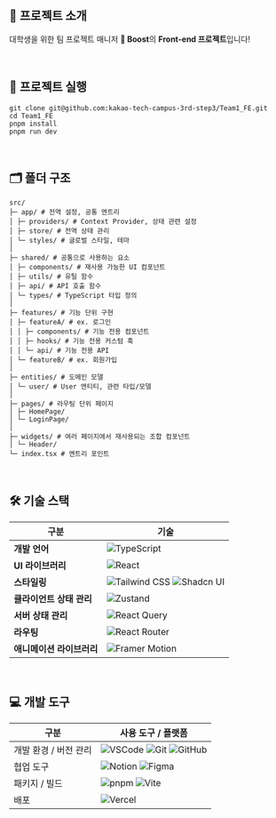## 🙌 프로젝트 소개

대학생을 위한 팀 프로젝트 매니저 **🚀 Boost**의 **Front-end 프로젝트**입니다!

<br/>

## 🔧 프로젝트 실행

```
git clone git@github.com:kakao-tech-campus-3rd-step3/Team1_FE.git
cd Team1_FE
pnpm install
pnpm run dev
```

<br/>

## 🗂️ 폴더 구조

```
src/
├─ app/ # 전역 설정, 공통 엔트리
│ ├─ providers/ # Context Provider, 상태 관련 설정
│ ├─ store/ # 전역 상태 관리
│ └─ styles/ # 글로벌 스타일, 테마
│
├─ shared/ # 공통으로 사용하는 요소
│ ├─ components/ # 재사용 가능한 UI 컴포넌트
│ ├─ utils/ # 유틸 함수
│ ├─ api/ # API 호출 함수
│ └─ types/ # TypeScript 타입 정의
│
├─ features/ # 기능 단위 구현
│ ├─ featureA/ # ex. 로그인
│ │ ├─ components/ # 기능 전용 컴포넌트
│ │ ├─ hooks/ # 기능 전용 커스텀 훅
│ │ └─ api/ # 기능 전용 API
│ └─ featureB/ # ex. 회원가입
│
├─ entities/ # 도메인 모델
│ └─ user/ # User 엔티티, 관련 타입/모델
│
├─ pages/ # 라우팅 단위 페이지
│ ├─ HomePage/
│ └─ LoginPage/
│
├─ widgets/ # 여러 페이지에서 재사용되는 조합 컴포넌트
│ └─ Header/
└─ index.tsx # 엔트리 포인트
```

<br/>

## 🛠️ 기술 스택

| 구분                      | 기술                                                                                                                                                                                                                                  |
| ------------------------- | ------------------------------------------------------------------------------------------------------------------------------------------------------------------------------------------------------------------------------------- |
| **개발 언어**             | ![TypeScript](https://img.shields.io/badge/TypeScript-3178C6?style=for-the-badge&logo=typescript&logoColor=white)                                                                                                                     |
| **UI 라이브러리**         | ![React](https://img.shields.io/badge/React-61DAFB?style=for-the-badge&logo=react&logoColor=white)                                                                                                                                    |
| **스타일링**              | ![Tailwind CSS](https://img.shields.io/badge/Tailwind_CSS-06B6D4?style=for-the-badge&logo=tailwind-css&logoColor=white) ![Shadcn UI](https://img.shields.io/badge/Shadcn_UI-000000?style=for-the-badge&logo=appveyor&logoColor=white) |
| **클라이언트 상태 관리**  | ![Zustand](https://img.shields.io/badge/Zustand-000000?style=for-the-badge&logo=appveyor&logoColor=white)                                                                                                                             |
| **서버 상태 관리**        | ![React Query](https://img.shields.io/badge/React_Query-FF4154?style=for-the-badge&logo=react-query&logoColor=white)                                                                                                                  |
| **라우팅**                | ![React Router](https://img.shields.io/badge/React_Router-CA4245?style=for-the-badge&logo=react-router&logoColor=white)                                                                                                               |
| **애니메이션 라이브러리** | ![Framer Motion](https://img.shields.io/badge/Framer_Motion-0055FF?style=for-the-badge&logo=framer&logoColor=white)                                                                                                                   |

<br/>

## 💻 개발 도구

| 구분                  | 사용 도구 / 플랫폼                                                                                                                                                                                                                                                                                                   |
| --------------------- | -------------------------------------------------------------------------------------------------------------------------------------------------------------------------------------------------------------------------------------------------------------------------------------------------------------------- |
| 개발 환경 / 버전 관리 | ![VSCode](https://img.shields.io/badge/VSCode-007ACC?style=for-the-badge&logo=visual-studio-code&logoColor=white) ![Git](https://img.shields.io/badge/Git-F05032?style=for-the-badge&logo=git&logoColor=white) ![GitHub](https://img.shields.io/badge/GitHub-181717?style=for-the-badge&logo=github&logoColor=white) |
| 협업 도구             | ![Notion](https://img.shields.io/badge/Notion-000000?style=for-the-badge&logo=notion&logoColor=white) ![Figma](https://img.shields.io/badge/Figma-F24E1E?style=for-the-badge&logo=figma&logoColor=white)                                                                                                             |
| 패키지 / 빌드         | ![pnpm](https://img.shields.io/badge/pnpm-F69220?style=for-the-badge&logo=pnpm&logoColor=white) ![Vite](https://img.shields.io/badge/Vite-646CFF?style=for-the-badge&logo=vite&logoColor=yellow)                                                                                                                     |
| 배포                  | ![Vercel](https://img.shields.io/badge/Vercel-000000?style=for-the-badge&logo=vercel&logoColor=white)                                                                                                                                                                                                                |
